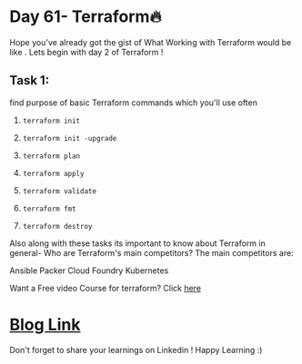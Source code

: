 # Day 61- Terraform🔥

Hope you've already got the gist of What Working with Terraform would be like . Lets begin
with day 2 of Terraform !



## Task 1:
find purpose of  basic Terraform commands which you'll use often 

1. `terraform init`

2. `terraform init -upgrade`

3. `terraform plan`

4. `terraform apply`

5. `terraform validate`

6. `terraform fmt`

7. `terraform destroy`



Also along with these tasks its important to know about Terraform in general-
Who are Terraform's main competitors?
The main competitors are:

Ansible
Packer
Cloud Foundry
Kubernetes

Want a Free video Course for terraform? Click [here](https://bit.ly/tws-terraform)

# [Blog Link](https://devxblog.hashnode.dev/exploring-terraform-commands-and-hcl-for-devops-infrastructure)

Don't forget to share your learnings on Linkedin ! Happy Learning :)

